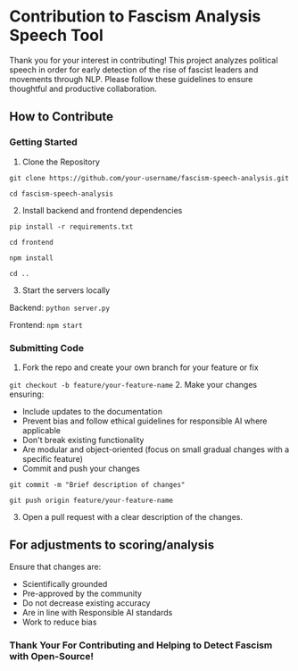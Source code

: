 # Contribution to Fascism Analysis Speech Tool
Thank you for your interest in contributing! This project analyzes political speech in order for early detection of the rise of fascist leaders and movements through NLP. 
Please follow these guidelines to ensure thoughtful and productive collaboration.

## How to Contribute
### Getting Started
1. Clone the Repository
  
```git clone https://github.com/your-username/fascism-speech-analysis.git```

```cd fascism-speech-analysis```

2. Install backend and frontend dependencies

```pip install -r requirements.txt```

```cd frontend```

```npm install```

```cd ..```

3. Start the servers locally

Backend: ```python server.py```

Frontend: ```npm start```

### Submitting Code
1. Fork the repo and create your own branch for your feature or fix
  
```git checkout -b feature/your-feature-name```
2. Make your changes ensuring:
  - Include updates to the documentation
  - Prevent bias and follow ethical guidelines for responsible AI where applicable
  - Don't break existing functionality
  - Are modular and object-oriented (focus on small gradual changes with a specific feature)
- Commit and push your changes
  
```git commit -m "Brief description of changes"```

```git push origin feature/your-feature-name```

3. Open a pull request with a clear description of the changes.

## For adjustments to scoring/analysis
Ensure that changes are: 
- Scientifically grounded
- Pre-approved by the community
- Do not decrease existing accuracy
- Are in line with Responsible AI standards
- Work to reduce bias

### Thank Your For Contributing and Helping to Detect Fascism with Open-Source!

